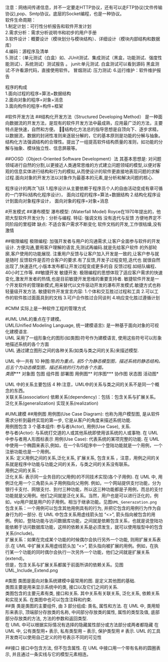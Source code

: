 注意：网络间传递信息，并不一定要走HTTP协议，还有可以走FTP协议(文件传输协议),pop、Smtp协议。底层的Socket编程，也是一种协议。  
软件生命周期：  
1.制定计划：可行性分析报告和软件开发计划  
2.需求分析：需求分析说明书和初步的用户手册  
3.软件设计：概要设计（模块划分与模块结构）、详细设计（模块内部结构和数据库）  
4.编码：源程序及清单  
5.测试：（单元测试（白盒）如、JUnit测试、集成测试（黑盒，功能测试、强度性能测试）、系统测试）测试报告 。
junit:单元测试.
白盒测试可以看到源码
黑盒测试:不许看源代码，直接使用软件。
冒烟测试:
压力测试:
6.运行维护：软件维护报告  

程序的构成  
1.面向过程的程序=算法+数据结构  
2.面向对象的程序=对象+消息  
3.面向构件的程序=构件+框架  

#软件开发方法
##结构化开发方法（Structured Developing Method）
是一种面向数据流的开发方法，是现有的软件开发方法中最成熟，应用最广泛的方法，主要特点是快速，自然和方便。
结构化方法总的指导思想是自顶向下、逐步求精，以数据流，数据的封闭性准则来逐层分解的，它的基本原则是功能的分解与抽象。　　结构化方法强调结构的合理性。提出了一组提高软件结构质量的准则，如功能的分解与抽象、模块独立性、信息屏蔽等。

##OOSD（Object-Oriented Software Development）法
其基本思想是:
对问题领域进行自然的分割,以更接近人类通常思维的方式建立问题领域的模型,以便对客观的信息实体进行结构和行为的模拟,从而使设计的软件更直接地表现问题的求解过程.面向对象的开发方法以对象作为最基本的元素,是分析和解决问题的核心.


程序设计的两次飞跃
1.程序设计从主要依赖于程序员个人的自由活动变成有章可循的一门学科(结构化程序设计)，
面向过程的程序=算法+数据结构
2.结构化程序设计到面向对象程序设计，
面向对象的程序=对象+消息

#开发模式
##瀑布模型
瀑布模型: (Waterfall Model)
Royce在1970年提出的，他把大型软件开发分为：分析与编程. 
特征:
强调文档
没有迭代与反馈 
方便地界定不同阶段的里程碑 
缺点:
不适合客户需求不断变化 
软件文档的开发,工作很枯燥,没有激情

##极限编程
极限编程:
  加强开发者与用户的沟通需求,让客户全面参与软件的开发设计.
方便沟通,要用客户理解的语言,先测试再编码.就是先给客户软件
的外部轮廓,客户使用的功能展现.
  注重用户反馈与让客户加入开发是一致的,让客户参与就是随时
反馈软件是否符合客户的要求.有了反馈,开发子过程变短,迭代也
就很自然出现了,快速迭代,小版本发布都让开发过程变成更多的自
反馈过程.如结队编程、40小时工作等.
##敏捷开发
敏捷开发:
极限编程的思想体现了适应客户需求的快速变化,激发开发者的热情,也是目前敏捷开发思维的重要支持者.
敏捷软件开发是一个开发软件的管理新模式,用来替代以文件驱动开发的瀑布开发模式.敏捷方式也称轻量级开发方法.
敏捷软件开发宣言内容:
  1.个体和交互胜过过程和工具
  2.可以工作的软件胜过面面具到的文档
  3.可户合作胜过合同谈判
  4.响应变化胜过遵循计划
  
  
#CMM
实际上是一种软件工程的管理方式


#UML
UML的重点在于建模。  
UML(Unified Modeling Language, 统一建模语言): 是一种基于面向对象的可视化建模语言.  
UML 采用了一组形象化的图形(如类图)符号作为建模语言, 使用这些符号可以形象地描述系统的各个方面  
UML 通过建立图形之间的各种关系(如类与类之间的关系)来描述模型.  

UML 中一共有 10 种图:带*的为重点。前5个为静态模型图，描述系统的静态结构。后五个为动态模型图，描述系统的行为的各个方面。  
类图****
对象图
包图
组件图
部署图
用例图**
时序图***
协作图
状态图
活动图*


UML 中的关系主要包括 4 种:注意，UML中的关系与类之间的关系不是同一个概念的东西。  
关联关系(association)
依赖关系(dependency)：包括：包含关系与扩展关系。  
泛化关系(generalization)
实现关系(realization)

#UML建模
##用例图
用例图(Use Case Diagram): 也称为用户模型图, 是从软件需求分析到最终实现的第一步, 它是从客户的角度来描述系统功能.  
用例图包含 3 个基本组件: 参与者(Actor), 用例(Use Case), 关系.  
参与者(Actor): 与系统打交道的人或其他系统即使用该系统的人或事物. 在 UML 中参与者用人形图标表示
用例(Use Case): 代表系统的某项完整的功能. 在 UML 中使用一个椭圆来表示,例如，在一个B/S程序中一个登陆功能就是一个用例，一个注册功能也是一个用例。  
关系: 定义用例之间的关系,泛化关系, 扩展关系, 包含关系 ，注意，用例之间的关系就是程序中功能与功能之间的关系，与类之间的关系没有联系。  
用例之间的关系：  
泛化关系: 表示同一业务目的(父用例)的不同技术实现(各个子用例). 在 UML 中, 用例泛化用一个三角箭头从子用例指向父用例. 例如，一个网站提供支付功能，分为银行卡支付、网银支付、到付三种功能，所以这三种功能都是子用例，而总的支付功能就是父用例。他们之间就是泛化关系。当然，用户也是可以进行泛化的，例如，vip用户就是用户的子用例。相当于继承功能。见图`UML_Generazation.png`  
包含关系：一个用例可以包含其他用例具有的行为, 并把它包含的用例行为作为自身行为的一部分. 在 UML 中包含关系用虚线箭头加 “<<include>>”, 箭头指向被包含的用例。例如，登陆功能与访问数据库功能，之间就是依赖包含关系，也就是说登陆功能依赖于访问数据库功能，这样的依赖关系是必须发生，就可以使用版型中的包含关系(include)。  
扩展关系：如果在完成某个功能的时候偶尔会执行另外一个功能, 则用扩展关系表示.在 UML 中扩展关系用虚线箭头加 “<<extend>>”, 箭头指向被扩展的用例。例如，在执行某一个功能的同时偶尔会执行一次另外一个功能，他们之间就是扩展关系(extend)。  
但是，包含关系与扩展关系都属于前面所讲的依赖关系。见图UML_Include_Extend.png

#类图
类图是面向对象系统建模中最常用的图. 是定义其他图的基础.  
类图主要是用来显示系统中的类, 接口以及它们之间的关系.  
类图包含的主要元素有类, 接口和关系. 其中关系有关联关系, 泛化关系, 依赖关系和实现关系. 在类图中也可以包含注释和约束.  
##类
类是类图的主要组件, 由 3 部分组成: 类名, 属性和方法. 在 UML 中, 类用矩形来表示, 顶端部分存放类的名称, 中间部分存放类的属性, 属性的类型及值, 底部部分存放类的方法, 方法的参数和返回类型.  
在 UML 中可以根据实际情况有选择的隐藏属性部分或方法部分或两者都隐藏
在 UML 中, 公有类型用+ 表示, 私有类型用 – 表示, 保护类型用 # 表示. UML 的工具开发商可以使用自己定义的符号表示不同的可见性  

##接口
接口中包含方法, 但不包含属性. 在 UML 中接口用一个带有名称的圆圈表示, 并且通过一条实线与它的模型元素相连。



